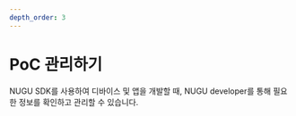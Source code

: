 ```yaml
---
depth_order: 3
---
```


# PoC 관리하기

NUGU SDK를 사용하여 디바이스 및 앱을 개발할 때, NUGU developer를 통해 필요한 정보를 확인하고 관리할 수 있습니다.

